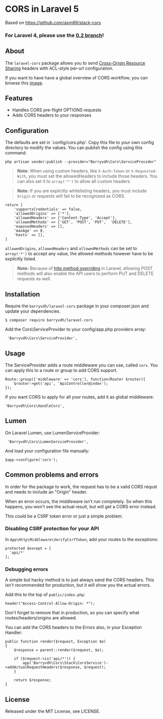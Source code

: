 # CORS in Laravel 5
Based on https://github.com/asm89/stack-cors

### For Laravel 4, please use the [0.2 branch](https://github.com/barryvdh/laravel-cors/tree/0.2)!

## About

The `laravel-cors` package allows you to send [Cross-Origin Resource Sharing](http://enable-cors.org/)
headers with ACL-style per-url configuration.

If you want to have have a global overview of CORS workflow, you can  browse
this [image](http://www.html5rocks.com/static/images/cors_server_flowchart.png).

## Features

* Handles CORS pre-flight OPTIONS requests
* Adds CORS headers to your responses

## Configuration

The defaults are set in `config/cors.php'. Copy this file to your own config directory to modify the values. You can publish the config using this command:

    php artisan vendor:publish --provider="Barryvdh\Cors\ServiceProvider"

> **Note:** When using custom headers, like `X-Auth-Token` or `X-Requested-With`, you must set the allowedHeaders to include those headers. You can also set it to `array('*')` to allow all custom headers.

> **Note:** If you are explicitly whitelisting headers, you must include `Origin` or requests will fail to be recognized as CORS.

    return [
        'supportsCredentials' => false,
        'allowedOrigins' => ['*'],
        'allowedHeaders' => ['Content-Type', 'Accept'],
        'allowedMethods' => ['GET', 'POST', 'PUT',  'DELETE'],
        'exposedHeaders' => [],
        'maxAge' => 0,
        'hosts' => [],
    ]

`allowedOrigins`, `allowedHeaders` and `allowedMethods` can be set to `array('*')` to accept any value, the
allowed methods however have to be explicitly listed.

> **Note:** Because of [http method overriding](http://symfony.com/doc/current/reference/configuration/framework.html#http-method-override) in Laravel, allowing POST methods will also enable the API users to perform PUT and DELETE requests as well.

## Installation

Require the `barryvdh/laravel-cors` package in your composer.json and update your dependencies.

    $ composer require barryvdh/laravel-cors

Add the Cors\ServiceProvider to your config/app.php providers array:

     'Barryvdh\Cors\ServiceProvider',
     
## Usage

The ServiceProvider adds a route middleware you can use, called `cors`. You can apply this to a route or group to add CORS support.

    Route::group(['middleware' => 'cors'], function(Router $router){
        $router->get('api', 'ApiController@index');
    });

If you want CORS to apply for all your routes, add it as global middleware:

    'Barryvdh\Cors\HandleCors',

## Lumen

On Laravel Lumen, use LumenServiceProvider:

     'Barryvdh\Cors\LumenServiceProvider',

And load your configuration file manually:

    $app->configure('cors');

## Common problems and errors
In order for the package to work, the request has to be a valid CORS requst and needs to include an "Origin" header.

When an error occurs, the middleware isn't run completely. So when this happens, you won't see the actual result, but will get a CORS error instead.

This could be a CSRF token error or just a simple problem.

### Disabling CSRF protection for your API

In `App\Http\Middleware\VerifyCsrfToken`, add your routes to the exceptions:

    protected $except = [
      'api/*'
    ];
    
### Debugging errors

A simple but hacky method is to just always send the CORS headers. This isn't recommended for production, but it will show you the actual errors.

Add this to the top of `public/index.php`:

    header("Access-Control-Allow-Origin: *");
    
Don't forget to remove that in production, so you can specify what routes/headers/origins are allowed.
    
You can add the CORS headers to the Errors also, in your Exception Handler:

    public function render($request, Exception $e)
    {
        $response = parent::render($request, $e);

        if ($request->is('api/*')) {
            app('Barryvdh\Cors\Stack\CorsService')->addActualRequestHeaders($response, $request);
        }

        return $response;
    }
    
## License

Released under the MIT License, see LICENSE.
